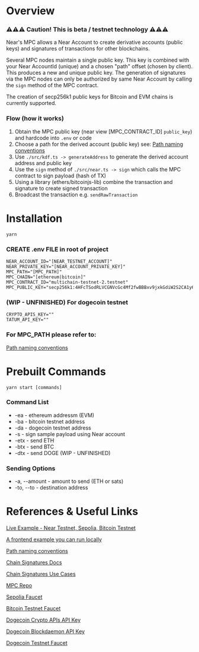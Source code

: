 # Overview

### ⚠️⚠️⚠️ Caution! This is beta / testnet technology ⚠️⚠️⚠️

Near's MPC allows a Near Account to create derivative accounts (public keys) and signatures of transactions for other blockchains.

Several MPC nodes maintain a single public key. This key is combined with your Near AccountId (unique) and a chosen "path" offset (chosen by client). This produces a new and unique public key. The generation of signatures via the MPC nodes can only be authorized by same Near Account by calling the `sign` method of the MPC contract.

The creation of secp256k1 public keys for Bitcoin and EVM chains is currently supported.

### Flow (how it works)

1. Obtain the MPC public key (near view [MPC_CONTRACT_ID] `public_key`) and hardcode into `.env` or code
2. Choose a path for the derived account (public key) see: [Path naming conventions](https://github.com/near/near-fastauth-wallet/blob/dmd/chain_sig_docs/docs/chain_signature_api.org)
3. Use `./src/kdf.ts -> generateAddress` to generate the derived account address and public key
4. Use the `sign` method of `./src/near.ts -> sign` which calls the MPC contract to sign payload (hash of TX)
5. Using a library (ethers/bitcoinjs-lib) combine the transaction and signature to create signed transaction
6. Broadcast the transaction e.g. `sendRawTransaction`

# Installation

`yarn`

### CREATE .env FILE in root of project

```
NEAR_ACCOUNT_ID="[NEAR_TESTNET_ACCOUNT]"
NEAR_PRIVATE_KEY="[NEAR_ACCOUNT_PRIVATE_KEY]"
MPC_PATH="[MPC_PATH]"
MPC_CHAIN="[ethereum|bitcoin]"
MPC_CONTRACT_ID="multichain-testnet-2.testnet"
MPC_PUBLIC_KEY="secp256k1:4HFcTSodRLVCGNVcGc4Mf2fwBBBxv9jxkGdiW2S2CA1y6UpVVRWKj6RX7d7TDt65k2Bj3w9FU4BGtt43ZvuhCnNt"
```

### (WIP - UNFINISHED) For dogecoin testnet

```
CRYPTO_APIS_KEY=""
TATUM_API_KEY=""
```

### For MPC_PATH please refer to:

[Path naming conventions](https://github.com/near/near-fastauth-wallet/blob/dmd/chain_sig_docs/docs/chain_signature_api.org)

# Prebuilt Commands

`yarn start [commands]`

### Command List

- -ea - ethereum addressm (EVM)
- -ba - bitcoin testnet address
- -da - dogecoin testnet address
- -s - sign sample payload using Near account
- -etx - send ETH
- -btx - send BTC
- -dtx - send DOGE (WIP - UNFINISHED)

### Sending Options

- -a, --amount - amount to send (ETH or sats)
- -to, --to - destination address

# References & Useful Links

[Live Example - Near Testnet, Sepolia, Bitcoin Testnet](https://test.near.social/md1.testnet/widget/chainsig-sign-eth-tx)

[A frontend example you can run locally](https://github.com/gagdiez/near-multichain)

[Path naming conventions](https://github.com/near/near-fastauth-wallet/blob/dmd/chain_sig_docs/docs/chain_signature_api.org)

[Chain Signatures Docs](https://docs.near.org/concepts/abstraction/chain-signatures)

[Chain Signatures Use Cases](https://docs.near.org/concepts/abstraction/signatures/use-cases)

[MPC Repo](https://github.com/near/mpc-recovery/)

[Sepolia Faucet](https://sepolia-faucet.pk910.de/)

[Bitcoin Testnet Faucet](https://faucet.triangleplatform.com/bitcoin/testnet)

[Dogecoin Crypto APIs API Key](https://my.cryptoapis.io/)

[Dogecoin Blockdaemon API Key](https://app.blockdaemon.com/ubiquity/connect)

[Dogecoin Testnet Faucet](https://shibe.technology/)
